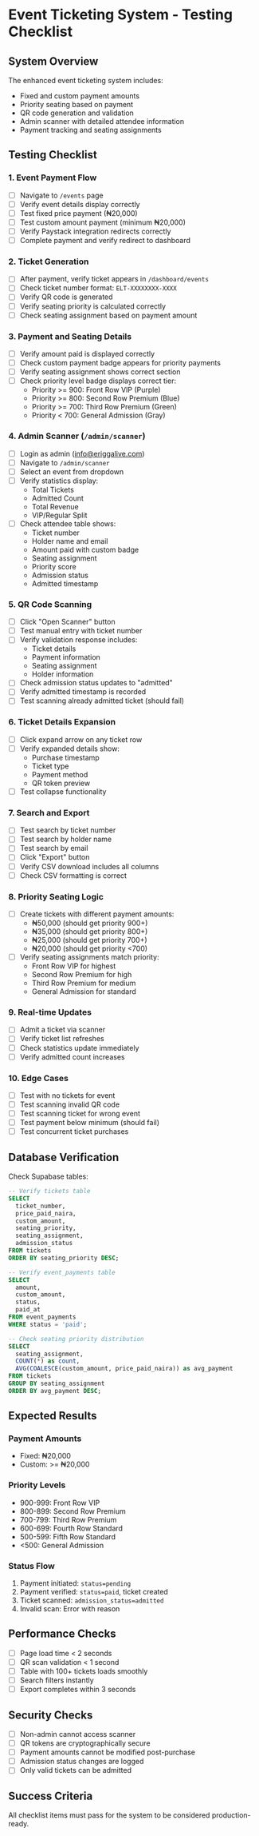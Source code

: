 
# Event Ticketing System - Testing Checklist

## System Overview
The enhanced event ticketing system includes:
- Fixed and custom payment amounts
- Priority seating based on payment
- QR code generation and validation
- Admin scanner with detailed attendee information
- Payment tracking and seating assignments

## Testing Checklist

### 1. Event Payment Flow
- [ ] Navigate to `/events` page
- [ ] Verify event details display correctly
- [ ] Test fixed price payment (₦20,000)
- [ ] Test custom amount payment (minimum ₦20,000)
- [ ] Verify Paystack integration redirects correctly
- [ ] Complete payment and verify redirect to dashboard

### 2. Ticket Generation
- [ ] After payment, verify ticket appears in `/dashboard/events`
- [ ] Check ticket number format: `ELT-XXXXXXXX-XXXX`
- [ ] Verify QR code is generated
- [ ] Verify seating priority is calculated correctly
- [ ] Check seating assignment based on payment amount

### 3. Payment and Seating Details
- [ ] Verify amount paid is displayed correctly
- [ ] Check custom payment badge appears for priority payments
- [ ] Verify seating assignment shows correct section
- [ ] Check priority level badge displays correct tier:
  - Priority >= 900: Front Row VIP (Purple)
  - Priority >= 800: Second Row Premium (Blue)
  - Priority >= 700: Third Row Premium (Green)
  - Priority < 700: General Admission (Gray)

### 4. Admin Scanner (`/admin/scanner`)
- [ ] Login as admin (info@eriggalive.com)
- [ ] Navigate to `/admin/scanner`
- [ ] Select an event from dropdown
- [ ] Verify statistics display:
  - Total Tickets
  - Admitted Count
  - Total Revenue
  - VIP/Regular Split
- [ ] Check attendee table shows:
  - Ticket number
  - Holder name and email
  - Amount paid with custom badge
  - Seating assignment
  - Priority score
  - Admission status
  - Admitted timestamp

### 5. QR Code Scanning
- [ ] Click "Open Scanner" button
- [ ] Test manual entry with ticket number
- [ ] Verify validation response includes:
  - Ticket details
  - Payment information
  - Seating assignment
  - Holder information
- [ ] Check admission status updates to "admitted"
- [ ] Verify admitted timestamp is recorded
- [ ] Test scanning already admitted ticket (should fail)

### 6. Ticket Details Expansion
- [ ] Click expand arrow on any ticket row
- [ ] Verify expanded details show:
  - Purchase timestamp
  - Ticket type
  - Payment method
  - QR token preview
- [ ] Test collapse functionality

### 7. Search and Export
- [ ] Test search by ticket number
- [ ] Test search by holder name
- [ ] Test search by email
- [ ] Click "Export" button
- [ ] Verify CSV download includes all columns
- [ ] Check CSV formatting is correct

### 8. Priority Seating Logic
- [ ] Create tickets with different payment amounts:
  - ₦50,000 (should get priority 900+)
  - ₦35,000 (should get priority 800+)
  - ₦25,000 (should get priority 700+)
  - ₦20,000 (should get priority <700)
- [ ] Verify seating assignments match priority:
  - Front Row VIP for highest
  - Second Row Premium for high
  - Third Row Premium for medium
  - General Admission for standard

### 9. Real-time Updates
- [ ] Admit a ticket via scanner
- [ ] Verify ticket list refreshes
- [ ] Check statistics update immediately
- [ ] Verify admitted count increases

### 10. Edge Cases
- [ ] Test with no tickets for event
- [ ] Test scanning invalid QR code
- [ ] Test scanning ticket for wrong event
- [ ] Test payment below minimum (should fail)
- [ ] Test concurrent ticket purchases

## Database Verification

Check Supabase tables:
```sql
-- Verify tickets table
SELECT 
  ticket_number,
  price_paid_naira,
  custom_amount,
  seating_priority,
  seating_assignment,
  admission_status
FROM tickets
ORDER BY seating_priority DESC;

-- Verify event_payments table
SELECT 
  amount,
  custom_amount,
  status,
  paid_at
FROM event_payments
WHERE status = 'paid';

-- Check seating priority distribution
SELECT 
  seating_assignment,
  COUNT(*) as count,
  AVG(COALESCE(custom_amount, price_paid_naira)) as avg_payment
FROM tickets
GROUP BY seating_assignment
ORDER BY avg_payment DESC;
```

## Expected Results

### Payment Amounts
- Fixed: ₦20,000
- Custom: >= ₦20,000

### Priority Levels
- 900-999: Front Row VIP
- 800-899: Second Row Premium  
- 700-799: Third Row Premium
- 600-699: Fourth Row Standard
- 500-599: Fifth Row Standard
- <500: General Admission

### Status Flow
1. Payment initiated: `status=pending`
2. Payment verified: `status=paid`, ticket created
3. Ticket scanned: `admission_status=admitted`
4. Invalid scan: Error with reason

## Performance Checks
- [ ] Page load time < 2 seconds
- [ ] QR scan validation < 1 second
- [ ] Table with 100+ tickets loads smoothly
- [ ] Search filters instantly
- [ ] Export completes within 3 seconds

## Security Checks
- [ ] Non-admin cannot access scanner
- [ ] QR tokens are cryptographically secure
- [ ] Payment amounts cannot be modified post-purchase
- [ ] Admission status changes are logged
- [ ] Only valid tickets can be admitted

## Success Criteria
All checklist items must pass for the system to be considered production-ready.
